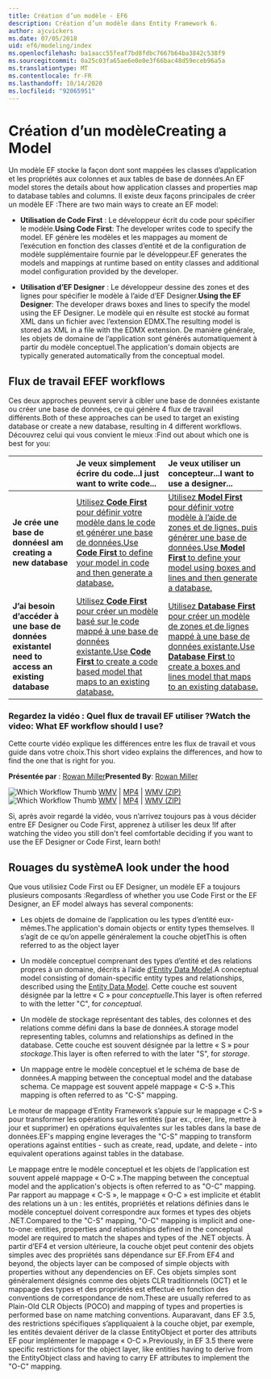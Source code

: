 ```yaml
---
title: Création d’un modèle - EF6
description: Création d’un modèle dans Entity Framework 6.
author: ajcvickers
ms.date: 07/05/2018
uid: ef6/modeling/index
ms.openlocfilehash: ba1aacc55feaf7bd8fdbc7667b64ba3842c538f9
ms.sourcegitcommit: 0a25c03fa65ae6e0e0e3f66bac48d59eceb96a5a
ms.translationtype: MT
ms.contentlocale: fr-FR
ms.lasthandoff: 10/14/2020
ms.locfileid: "92065951"
---
```

# <a name="creating-a-model"></a><span data-ttu-id="541db-103">Création d’un modèle</span><span class="sxs-lookup"><span data-stu-id="541db-103">Creating a Model</span></span>

<span data-ttu-id="541db-104">Un modèle EF stocke la façon dont sont mappées les classes d’application et les propriétés aux colonnes et aux tables de base de données.</span><span class="sxs-lookup"><span data-stu-id="541db-104">An EF model stores the details about how application classes and properties map to database tables and columns.</span></span> <span data-ttu-id="541db-105">Il existe deux façons principales de créer un modèle EF :</span><span class="sxs-lookup"><span data-stu-id="541db-105">There are two main ways to create an EF model:</span></span>

- <span data-ttu-id="541db-106">**Utilisation de Code First** : Le développeur écrit du code pour spécifier le modèle.</span><span class="sxs-lookup"><span data-stu-id="541db-106">**Using Code First**: The developer writes code to specify the model.</span></span> <span data-ttu-id="541db-107">EF génère les modèles et les mappages au moment de l’exécution en fonction des classes d’entité et de la configuration de modèle supplémentaire fournie par le développeur.</span><span class="sxs-lookup"><span data-stu-id="541db-107">EF generates the models and mappings at runtime based on entity classes and additional model configuration provided by the developer.</span></span>

- <span data-ttu-id="541db-108">**Utilisation d’EF Designer** : Le développeur dessine des zones et des lignes pour spécifier le modèle à l’aide d’EF Designer.</span><span class="sxs-lookup"><span data-stu-id="541db-108">**Using the EF Designer**: The developer draws boxes and lines to specify the model using the EF Designer.</span></span> <span data-ttu-id="541db-109">Le modèle qui en résulte est stocké au format XML dans un fichier avec l’extension EDMX.</span><span class="sxs-lookup"><span data-stu-id="541db-109">The resulting model is stored as XML in a file with the EDMX extension.</span></span> <span data-ttu-id="541db-110">De manière générale, les objets de domaine de l’application sont générés automatiquement à partir du modèle conceptuel.</span><span class="sxs-lookup"><span data-stu-id="541db-110">The application's domain objects are typically generated automatically from the conceptual model.</span></span>

## <a name="ef-workflows"></a><span data-ttu-id="541db-111">Flux de travail EF</span><span class="sxs-lookup"><span data-stu-id="541db-111">EF workflows</span></span>

<span data-ttu-id="541db-112">Ces deux approches peuvent servir à cibler une base de données existante ou créer une base de données, ce qui génère 4 flux de travail différents.</span><span class="sxs-lookup"><span data-stu-id="541db-112">Both of these approaches can be used to target an existing database or create a new database, resulting in 4 different workflows.</span></span>
<span data-ttu-id="541db-113">Découvrez celui qui vous convient le mieux :</span><span class="sxs-lookup"><span data-stu-id="541db-113">Find out about which one is best for you:</span></span>  

|                                           | <span data-ttu-id="541db-114">Je veux simplement écrire du code...</span><span class="sxs-lookup"><span data-stu-id="541db-114">I just want to write code...</span></span>                                                                                                                   | <span data-ttu-id="541db-115">Je veux utiliser un concepteur...</span><span class="sxs-lookup"><span data-stu-id="541db-115">I want to use a designer...</span></span>                                                                                                                        |
|:------------------------------------------|:-----------------------------------------------------------------------------------------------------------------------------------------------|:---------------------------------------------------------------------------------------------------------------------------------------------------|
| <span data-ttu-id="541db-116">**Je crée une base de données**</span><span class="sxs-lookup"><span data-stu-id="541db-116">**I am creating a new database**</span></span>          | [<span data-ttu-id="541db-117">Utilisez **Code First** pour définir votre modèle dans le code et générer une base de données.</span><span class="sxs-lookup"><span data-stu-id="541db-117">Use **Code First** to define your model in code and then generate a database.</span></span>](xref:ef6/modeling/code-first/workflows/new-database)           | [<span data-ttu-id="541db-118">Utilisez **Model First** pour définir votre modèle à l’aide de zones et de lignes, puis générer une base de données.</span><span class="sxs-lookup"><span data-stu-id="541db-118">Use **Model First** to define your model using boxes and lines and then generate a database.</span></span>](xref:ef6/modeling/designer/workflows/model-first)   |
| <span data-ttu-id="541db-119">**J’ai besoin d’accéder à une base de données existante**</span><span class="sxs-lookup"><span data-stu-id="541db-119">**I need to access an existing database**</span></span> | [<span data-ttu-id="541db-120">Utilisez **Code First** pour créer un modèle basé sur le code mappé à une base de données existante.</span><span class="sxs-lookup"><span data-stu-id="541db-120">Use **Code First** to create a code based model that maps to an existing database.</span></span>](xref:ef6/modeling/code-first/workflows/existing-database) | [<span data-ttu-id="541db-121">Utilisez **Database First** pour créer un modèle de zones et de lignes mappé à une base de données existante.</span><span class="sxs-lookup"><span data-stu-id="541db-121">Use **Database First** to create a boxes and lines model that maps to an existing database.</span></span>](xref:ef6/modeling/designer/workflows/database-first) |

### <a name="watch-the-video-what-ef-workflow-should-i-use"></a><span data-ttu-id="541db-122">Regardez la vidéo : Quel flux de travail EF utiliser ?</span><span class="sxs-lookup"><span data-stu-id="541db-122">Watch the video: What EF workflow should I use?</span></span>

<span data-ttu-id="541db-123">Cette courte vidéo explique les différences entre les flux de travail et vous guide dans votre choix.</span><span class="sxs-lookup"><span data-stu-id="541db-123">This short video explains the differences, and how to find the one that is right for you.</span></span>

<span data-ttu-id="541db-124">**Présentée par** : [Rowan Miller](https://romiller.com/)</span><span class="sxs-lookup"><span data-stu-id="541db-124">**Presented By**: [Rowan Miller](https://romiller.com/)</span></span>

<span data-ttu-id="541db-125">![Which Workflow Thumb](../media/whichworkflow-thumb.png) [WMV](https://download.microsoft.com/download/8/F/8/8F81F4CD-3678-4229-8D79-0C63FFA3C595/HDI_ITPro_Technet_winvideo_ChoseYourWorkflow.wmv) | [MP4](https://download.microsoft.com/download/8/F/8/8F81F4CD-3678-4229-8D79-0C63FFA3C595/HDI_ITPro_Technet_mp4video_ChoseYourWorkflow.m4v) | [WMV (ZIP)](https://download.microsoft.com/download/8/F/8/8F81F4CD-3678-4229-8D79-0C63FFA3C595/HDI_ITPro_Technet_winvideo_ChoseYourWorkflow.zip)</span><span class="sxs-lookup"><span data-stu-id="541db-125">![Which Workflow Thumb](../media/whichworkflow-thumb.png) [WMV](https://download.microsoft.com/download/8/F/8/8F81F4CD-3678-4229-8D79-0C63FFA3C595/HDI_ITPro_Technet_winvideo_ChoseYourWorkflow.wmv) | [MP4](https://download.microsoft.com/download/8/F/8/8F81F4CD-3678-4229-8D79-0C63FFA3C595/HDI_ITPro_Technet_mp4video_ChoseYourWorkflow.m4v) | [WMV (ZIP)](https://download.microsoft.com/download/8/F/8/8F81F4CD-3678-4229-8D79-0C63FFA3C595/HDI_ITPro_Technet_winvideo_ChoseYourWorkflow.zip)</span></span>

<span data-ttu-id="541db-126">Si, après avoir regardé la vidéo, vous n’arrivez toujours pas à vous décider entre EF Designer ou Code First, apprenez à utiliser les deux !</span><span class="sxs-lookup"><span data-stu-id="541db-126">If after watching the video you still don't feel comfortable deciding if you want to use the EF Designer or Code First, learn both!</span></span>

## <a name="a-look-under-the-hood"></a><span data-ttu-id="541db-127">Rouages du système</span><span class="sxs-lookup"><span data-stu-id="541db-127">A look under the hood</span></span>

<span data-ttu-id="541db-128">Que vous utilisiez Code First ou EF Designer, un modèle EF a toujours plusieurs composants :</span><span class="sxs-lookup"><span data-stu-id="541db-128">Regardless of whether you use Code First or the EF Designer, an EF model always has several components:</span></span>

- <span data-ttu-id="541db-129">Les objets de domaine de l’application ou les types d’entité eux-mêmes.</span><span class="sxs-lookup"><span data-stu-id="541db-129">The application's domain objects or entity types themselves.</span></span> <span data-ttu-id="541db-130">Il s’agit de ce qu’on appelle généralement la couche objet</span><span class="sxs-lookup"><span data-stu-id="541db-130">This is often referred to as the object layer</span></span>

- <span data-ttu-id="541db-131">Un modèle conceptuel comprenant des types d’entité et des relations propres à un domaine, décrits à l’aide [d’Entity Data Model](xref:ef6/resources/glossary#entity-data-model).</span><span class="sxs-lookup"><span data-stu-id="541db-131">A conceptual model consisting of domain-specific entity types and relationships, described using the [Entity Data Model](xref:ef6/resources/glossary#entity-data-model).</span></span> <span data-ttu-id="541db-132">Cette couche est souvent désignée par la lettre « C » pour _conceptuelle_.</span><span class="sxs-lookup"><span data-stu-id="541db-132">This layer is often referred to with the letter "C", for _conceptual_.</span></span>

- <span data-ttu-id="541db-133">Un modèle de stockage représentant des tables, des colonnes et des relations comme défini dans la base de données.</span><span class="sxs-lookup"><span data-stu-id="541db-133">A storage model representing tables, columns and relationships as defined in the database.</span></span> <span data-ttu-id="541db-134">Cette couche est souvent désignée par la lettre « S » pour _stockage_.</span><span class="sxs-lookup"><span data-stu-id="541db-134">This layer is often referred to with the later "S", for _storage_.</span></span>  

- <span data-ttu-id="541db-135">Un mappage entre le modèle conceptuel et le schéma de base de données.</span><span class="sxs-lookup"><span data-stu-id="541db-135">A mapping between the conceptual model and the database schema.</span></span> <span data-ttu-id="541db-136">Ce mappage est souvent appelé mappage « C-S ».</span><span class="sxs-lookup"><span data-stu-id="541db-136">This mapping is often referred to as "C-S" mapping.</span></span>

<span data-ttu-id="541db-137">Le moteur de mappage d’Entity Framework s’appuie sur le mappage « C-S » pour transformer les opérations sur les entités (par ex., créer, lire, mettre à jour et supprimer) en opérations équivalentes sur les tables dans la base de données.</span><span class="sxs-lookup"><span data-stu-id="541db-137">EF's mapping engine leverages the "C-S" mapping to transform operations against entities - such as create, read, update, and delete - into equivalent operations against tables in the database.</span></span>

<span data-ttu-id="541db-138">Le mappage entre le modèle conceptuel et les objets de l’application est souvent appelé mappage « O-C ».</span><span class="sxs-lookup"><span data-stu-id="541db-138">The mapping between the conceptual model and the application's objects is often referred to as "O-C" mapping.</span></span> <span data-ttu-id="541db-139">Par rapport au mappage « C-S », le mappage « O-C » est implicite et établit des relations un à un : les entités, propriétés et relations définies dans le modèle conceptuel doivent correspondre aux formes et types des objets .NET.</span><span class="sxs-lookup"><span data-stu-id="541db-139">Compared to the "C-S" mapping, "O-C" mapping is implicit and one-to-one: entities, properties and relationships defined in the conceptual model are required to match the shapes and types of the .NET objects.</span></span> <span data-ttu-id="541db-140">À partir d’EF4 et version ultérieure, la couche objet peut contenir des objets simples avec des propriétés sans dépendance sur EF.</span><span class="sxs-lookup"><span data-stu-id="541db-140">From EF4 and beyond, the objects layer can be composed of simple objects with properties without any dependencies on EF.</span></span> <span data-ttu-id="541db-141">Ces objets simples sont généralement désignés comme des objets CLR traditionnels (OCT) et le mappage des types et des propriétés est effectué en fonction des conventions de correspondance de nom.</span><span class="sxs-lookup"><span data-stu-id="541db-141">These are usually referred to as Plain-Old CLR Objects (POCO) and mapping of types and properties is performed base on name matching conventions.</span></span> <span data-ttu-id="541db-142">Auparavant, dans EF 3.5, des restrictions spécifiques s’appliquaient à la couche objet, par exemple, les entités devaient dériver de la classe EntityObject et porter des attributs EF pour implémenter le mappage « O-C ».</span><span class="sxs-lookup"><span data-stu-id="541db-142">Previously, in EF 3.5 there were specific restrictions for the object layer, like entities having to derive from the EntityObject class and having to carry EF attributes to implement the "O-C" mapping.</span></span>

